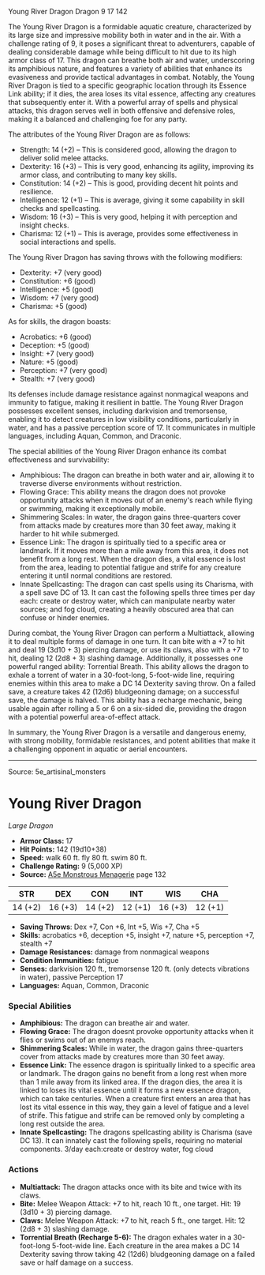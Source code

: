 <MonsterName/>Young River Dragon</MonsterName>
<CreatureType/>Dragon</CreatureType>
<CR/>9</CR>
<AC/>17</AC>
<HP/>142</HP>
<summary>The Young River Dragon is a formidable aquatic creature, characterized by its large size and impressive mobility both in water and in the air. With a challenge rating of 9, it poses a significant threat to adventurers, capable of dealing considerable damage while being difficult to hit due to its high armor class of 17. This dragon can breathe both air and water, underscoring its amphibious nature, and features a variety of abilities that enhance its evasiveness and provide tactical advantages in combat. Notably, the Young River Dragon is tied to a specific geographic location through its Essence Link ability; if it dies, the area loses its vital essence, affecting any creatures that subsequently enter it. With a powerful array of spells and physical attacks, this dragon serves well in both offensive and defensive roles, making it a balanced and challenging foe for any party.</summary>

<detail>

The attributes of the Young River Dragon are as follows:
- Strength: 14 (+2) – This is considered good, allowing the dragon to deliver solid melee attacks.
- Dexterity: 16 (+3) – This is very good, enhancing its agility, improving its armor class, and contributing to many key skills.
- Constitution: 14 (+2) – This is good, providing decent hit points and resilience.
- Intelligence: 12 (+1) – This is average, giving it some capability in skill checks and spellcasting.
- Wisdom: 16 (+3) – This is very good, helping it with perception and insight checks.
- Charisma: 12 (+1) – This is average, provides some effectiveness in social interactions and spells.

The Young River Dragon has saving throws with the following modifiers:
- Dexterity: +7 (very good)
- Constitution: +6 (good)
- Intelligence: +5 (good)
- Wisdom: +7 (very good)
- Charisma: +5 (good)

As for skills, the dragon boasts:
- Acrobatics: +6 (good)
- Deception: +5 (good)
- Insight: +7 (very good)
- Nature: +5 (good)
- Perception: +7 (very good)
- Stealth: +7 (very good)

Its defenses include damage resistance against nonmagical weapons and immunity to fatigue, making it resilient in battle. The Young River Dragon possesses excellent senses, including darkvision and tremorsense, enabling it to detect creatures in low visibility conditions, particularly in water, and has a passive perception score of 17. It communicates in multiple languages, including Aquan, Common, and Draconic.

The special abilities of the Young River Dragon enhance its combat effectiveness and survivability:
- Amphibious: The dragon can breathe in both water and air, allowing it to traverse diverse environments without restriction.
- Flowing Grace: This ability means the dragon does not provoke opportunity attacks when it moves out of an enemy's reach while flying or swimming, making it exceptionally mobile.
- Shimmering Scales: In water, the dragon gains three-quarters cover from attacks made by creatures more than 30 feet away, making it harder to hit while submerged.
- Essence Link: The dragon is spiritually tied to a specific area or landmark. If it moves more than a mile away from this area, it does not benefit from a long rest. When the dragon dies, a vital essence is lost from the area, leading to potential fatigue and strife for any creature entering it until normal conditions are restored.
- Innate Spellcasting: The dragon can cast spells using its Charisma, with a spell save DC of 13. It can cast the following spells three times per day each: create or destroy water, which can manipulate nearby water sources; and fog cloud, creating a heavily obscured area that can confuse or hinder enemies.

During combat, the Young River Dragon can perform a Multiattack, allowing it to deal multiple forms of damage in one turn. It can bite with a +7 to hit and deal 19 (3d10 + 3) piercing damage, or use its claws, also with a +7 to hit, dealing 12 (2d8 + 3) slashing damage. Additionally, it possesses one powerful ranged ability: Torrential Breath. This ability allows the dragon to exhale a torrent of water in a 30-foot-long, 5-foot-wide line, requiring enemies within this area to make a DC 14 Dexterity saving throw. On a failed save, a creature takes 42 (12d6) bludgeoning damage; on a successful save, the damage is halved. This ability has a recharge mechanic, being usable again after rolling a 5 or 6 on a six-sided die, providing the dragon with a potential powerful area-of-effect attack.

In summary, the Young River Dragon is a versatile and dangerous enemy, with strong mobility, formidable resistances, and potent abilities that make it a challenging opponent in aquatic or aerial encounters.</detail>



---

Source: 5e_artisinal_monsters

# Young River Dragon

*Large* *Dragon*

- **Armor Class:** 17
- **Hit Points:** 142 (19d10+38)
- **Speed:** walk 60 ft. fly 80 ft. swim 80 ft.
- **Challenge Rating:** 9 (5,000 XP)
- **Source:** [A5e Monstrous Menagerie](https://enpublishingrpg.com/products/level-up-monstrous-menagerie-a5e) page 132

| STR | DEX | CON | INT | WIS | CHA |
| --- | --- | --- | --- | --- | --- |
| 14 (+2) | 16 (+3) | 14 (+2) | 12 (+1) | 16 (+3) | 12 (+1) |

- **Saving Throws**: Dex +7, Con +6, Int +5, Wis +7, Cha +5
- **Skills:** acrobatics +6, deception +5, insight +7, nature +5, perception +7, stealth +7
- **Damage Resistances:** damage from nonmagical weapons
- **Condition Immunities:** fatigue
- **Senses:** darkvision 120 ft., tremorsense 120 ft. (only detects vibrations in water), passive Perception 17
- **Languages:** Aquan, Common, Draconic

### Special Abilities

- **Amphibious:** The dragon can breathe air and water.
- **Flowing Grace:** The dragon doesnt provoke opportunity attacks when it flies or swims out of an enemys reach.
- **Shimmering Scales:** While in water, the dragon gains three-quarters cover from attacks made by creatures more than 30 feet away.
- **Essence Link:** The essence dragon is spiritually linked to a specific area or landmark. The dragon gains no benefit from a long rest when more than 1 mile away from its linked area. If the dragon dies, the area it is linked to loses its vital essence until it forms a new essence dragon, which can take centuries. When a creature first enters an area that has lost its vital essence in this way, they gain a level of fatigue and a level of strife. This fatigue and strife can be removed only by completing a long rest outside the area.
- **Innate Spellcasting:** The dragons spellcasting ability is Charisma (save DC 13). It can innately cast the following spells, requiring no material components. 3/day each:create or destroy water, fog cloud

### Actions

- **Multiattack:** The dragon attacks once with its bite and twice with its claws.
- **Bite:** Melee Weapon Attack: +7 to hit, reach 10 ft., one target. Hit: 19 (3d10 + 3) piercing damage.
- **Claws:** Melee Weapon Attack: +7 to hit, reach 5 ft., one target. Hit: 12 (2d8 + 3) slashing damage.
- **Torrential Breath (Recharge 5-6):** The dragon exhales water in a 30-foot-long  5-foot-wide line. Each creature in the area makes a DC 14 Dexterity saving throw  taking 42 (12d6) bludgeoning damage on a failed save or half damage on a success.




